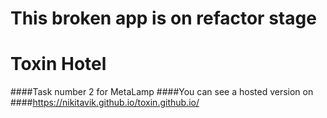 # This broken app is on refactor stage

# Toxin Hotel

####Task number 2 for MetaLamp
####You can see a hosted version on 
####https://nikitavik.github.io/toxin.github.io/


